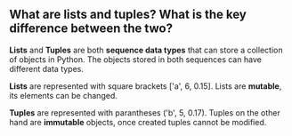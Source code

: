 ## What are lists and tuples? What is the key difference between the two?

**Lists** and **Tuples** are both **sequence data types** that can store a collection of objects in Python. 
The objects stored in both sequences can have different data types. 

**Lists** are represented with square brackets ['a', 6, 0.15]. Lists are **mutable**, its elements can be changed. 

**Tuples** are represented with parantheses ('b', 5, 0.17). Tuples on the other hand are **immutable** objects, once created tuples cannot be modified.
